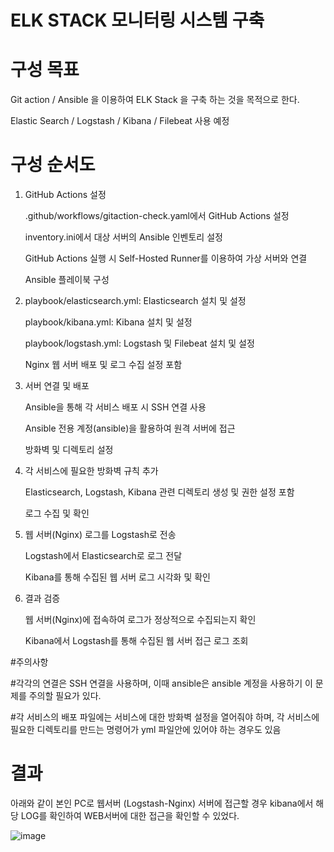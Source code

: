 
# ELK STACK 모니터링 시스템 구축 

# 구성 목표 

Git action / Ansible 을 이용하여 ELK Stack 을 구축 하는 것을 목적으로 한다.

Elastic Search / Logstash / Kibana / Filebeat 사용 예정

# 구성 순서도 

1. GitHub Actions 설정
   

   .github/workflows/gitaction-check.yaml에서 GitHub Actions 설정

   inventory.ini에서 대상 서버의 Ansible 인벤토리 설정

   GitHub Actions 실행 시 Self-Hosted Runner를 이용하여 가상 서버와 연결

   Ansible 플레이북 구성


2. playbook/elasticsearch.yml: Elasticsearch 설치 및 설정

   playbook/kibana.yml: Kibana 설치 및 설정

   playbook/logstash.yml: Logstash 및 Filebeat 설치 및 설정

   Nginx 웹 서버 배포 및 로그 수집 설정 포함


3. 서버 연결 및 배포

   Ansible을 통해 각 서비스 배포 시 SSH 연결 사용

   Ansible 전용 계정(ansible)을 활용하여 원격 서버에 접근

   방화벽 및 디렉토리 설정



4. 각 서비스에 필요한 방화벽 규칙 추가

   Elasticsearch, Logstash, Kibana 관련 디렉토리 생성 및 권한 설정 포함

   로그 수집 및 확인


5. 웹 서버(Nginx) 로그를 Logstash로 전송

   Logstash에서 Elasticsearch로 로그 전달

   Kibana를 통해 수집된 웹 서버 로그 시각화 및 확인

6. 결과 검증

   웹 서버(Nginx)에 접속하여 로그가 정상적으로 수집되는지 확인

   Kibana에서 Logstash를 통해 수집된 웹 서버 접근 로그 조회


#주의사항

#각각의 연결은 SSH 연결을 사용하며, 이때 ansible은 ansible 계정을 사용하기 이 문제를 주의할 필요가 있다.

#각 서비스의 배포 파일에는 서비스에 대한 방화벽 설정을 열어줘야 하며, 각 서비스에 필요한 디렉토리를 만드는 명령어가 yml 파일안에 있어야 하는 경우도 있음


# 결과

아래와 같이 본인 PC로 웹서버 (Logstash-Nginx) 서버에 접근할 경우 kibana에서 해당 LOG를 확인하여 WEB서버에 대한 접근을 확인할 수 있었다.


![image](https://github.com/user-attachments/assets/8e7fb332-6924-4714-a349-3c2c36d0a625)
